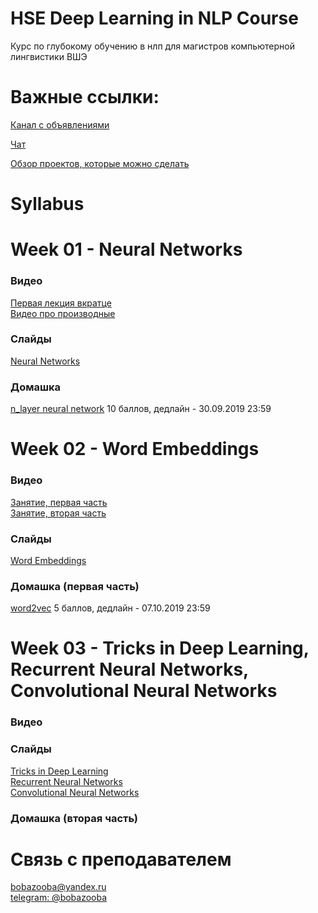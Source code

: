 # HSE Deep Learning in NLP Course
Курс по глубокому обучению в нлп для магистров компьютерной лингвистики ВШЭ

# Важные ссылки:
[Канал с объявлениями](https://t.me/hse_dl_nlp)

[Чат](https://t.me/joinchat/Bp0V0UPTLBJHv3o7XiBFaA)

[Обзор проектов, которые можно сделать](https://youtu.be/TLauwjPkbS0)

# Syllabus

# Week 01 - Neural Networks

### Видео
[Первая лекция вкратце](https://youtu.be/jEMdv9fW2ZA)  
[Видео про производные](https://youtu.be/tZ0yCzWfbZc)  

### Слайды
[Neural Networks](https://github.com/BobaZooba/HSE-Deep-Learning-in-NLP-Course/blob/master/week_01/Week%2001.pdf)

### Домашка
[n_layer neural network](https://github.com/BobaZooba/HSE-Deep-Learning-in-NLP-Course/blob/master/week_01/neural_network/Homework%201.1.ipynb)
10 баллов, дедлайн - 30.09.2019 23:59

# Week 02 - Word Embeddings

### Видео
[Занятие, первая часть](https://www.youtube.com/watch?v=xjJF5NHFBAY&feature=youtu.be)  
[Занятие, вторая часть](https://www.youtube.com/watch?v=UkEFhFtzgAI&feature=youtu.be)  

### Слайды
[Word Embeddings](https://github.com/BobaZooba/HSE-Deep-Learning-in-NLP-Course/blob/master/week_02/Week%2002.pdf)

### Домашка (первая часть)
[word2vec](https://github.com/BobaZooba/HSE-Deep-Learning-in-NLP-Course/blob/master/week_02/1.2%20word2vec.ipynb)
5 баллов, дедлайн - 07.10.2019 23:59

# Week 03 - Tricks in Deep Learning, Recurrent Neural Networks, Convolutional Neural Networks
 
### Видео

### Слайды
[Tricks in Deep Learning](https://github.com/BobaZooba/HSE-Deep-Learning-in-NLP-Course/blob/master/week_03/Tricks%20in%20DL.pdf)  
[Recurrent Neural Networks](https://github.com/BobaZooba/HSE-Deep-Learning-in-NLP-Course/blob/master/week_03/RNN.pdf)  
[Convolutional Neural Networks](https://github.com/BobaZooba/HSE-Deep-Learning-in-NLP-Course/blob/master/week_03/CNN.pdf)

### Домашка (вторая часть)

# Связь с преподавателем
[bobazooba@yandex.ru](mailto:bobazooba@yandex.ru)  
[telegram: @bobazooba](https://t.me/bobazooba)
